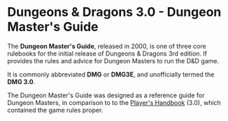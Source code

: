 # Dungeons & Dragons 3.0 - Dungeon Master's Guide

The **Dungeon Master's Guide**, released in 2000, is one of three core rulebooks for the initial release of Dungeons & Dragons 3rd edition. If provides the rules and advice for Dungeon Masters to run the D&D game.

It is commonly abbreviated **DMG** or **DMG3E**, and unofficially termed the **DMG 3.0**.

The Dungeon Master's Guide was designed as a reference guide for Dungeon Masters, in comparison to to the [Player's Handbook](player-handbook.md) (3.0), which contained the game rules proper.
